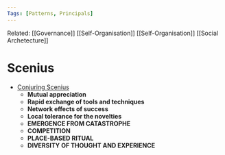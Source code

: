 ```yaml
---
Tags: [Patterns, Principals]
---
```

Related: [[Governance]] [[Self-Organisation]] [[Self-Organisation]] [[Social Archetecture]] 


# Scenius 
- [Conjuring Scenius](https://www.perell.com/fellowship/conjuring-scenius)
    - **Mutual appreciation**
    - **Rapid exchange of tools and techniques**
    - **Network effects of success**
    - **Local tolerance for the novelties**
    - **EMERGENCE FROM CATASTROPHE**
    - **COMPETITION**
    - **PLACE-BASED RITUAL**
    - **DIVERSITY OF THOUGHT AND EXPERIENCE**
